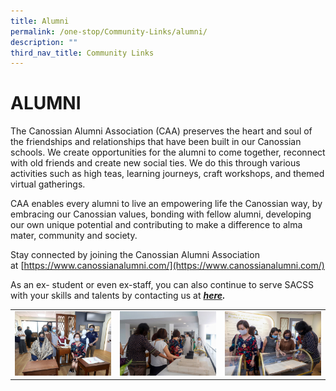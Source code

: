 ```yaml
---
title: Alumni
permalink: /one-stop/Community-Links/alumni/
description: ""
third_nav_title: Community Links
---
```

# ALUMNI
The Canossian Alumni Association (CAA) preserves the heart and soul of the friendships and relationships that have been built in our Canossian schools. We create opportunities for the alumni to come together, reconnect with old friends and create new social ties. We do this through various activities such as high teas, learning journeys, craft workshops, and themed virtual gatherings. 

CAA enables every alumni to live an empowering life the Canossian way, by embracing our Canossian values, bonding with fellow alumni, developing our own unique potential and contributing to make a difference to alma mater, community and society.

Stay connected by joining the Canossian Alumni Association at [https://www.canossianalumni.com/](https://www.canossianalumni.com/)

As an ex- student or even ex-staff, you can also continue to serve SACSS with your skills and talents by contacting us at **_[here](/contact-us-page/)._**

|   |   |   |
|---|---|---|
| ![](/images/One%20stop/FD_3791-scaled.jpg)  | ![](/images/One%20stop/FD_3817-scaled.jpg)  |![](/images/One%20stop/FD_3851-scaled.jpg)   |